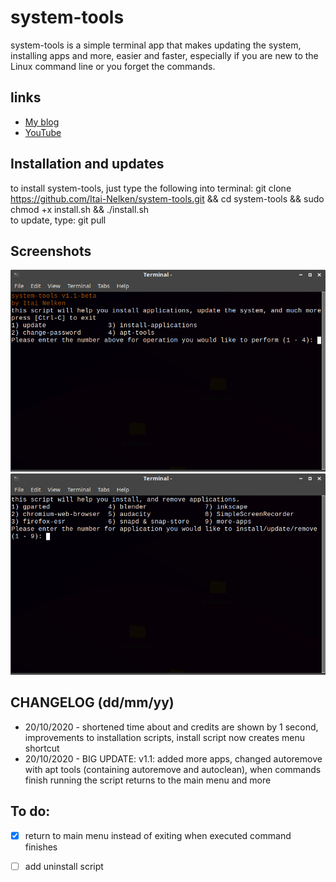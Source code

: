 # system-tools

system-tools is a simple terminal app that makes updating the system, installing apps and more, easier and faster, especially if you are new to the Linux command line or you forget the commands.

## links

* [My blog](https://thepisite.blogspot.com/)
* [YouTube](https://youtube.com/channel/UCM4Fo6ncNybS1xhJHnWSODg)

## Installation and updates

to install system-tools, just type the following into terminal:
git clone https://github.com/Itai-Nelken/system-tools.git && cd system-tools && sudo chmod +x install.sh && ./install.sh<br>
to update, type: git pull

## Screenshots

![system-tools1](screenshots/system-tools-1a.png)
![system-tools2](screenshots/system-tools-2a.png)


## CHANGELOG (dd/mm/yy)

 * 20/10/2020 - shortened time about and credits are shown by 1 second, improvements to installation scripts, install script now creates menu shortcut
 * 20/10/2020 - BIG UPDATE: v1.1: added more apps, changed autoremove with apt tools (containing autoremove and autoclean), when commands finish running the script returns to the main menu and more
  
## To do:

- [x] return to main menu instead of exiting when executed command finishes
- [ ] add uninstall script
  
